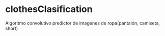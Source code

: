 # clothesClasification
Algoritmo convolutivo predictor de imagenes de ropa(pantalón, camiseta, short)
